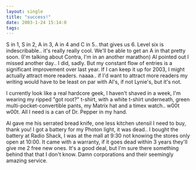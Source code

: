 ```yaml
---
layout: single
title: "success!"
date: 2003-1-24 15:14:0
tags: 
---
```


S in 1, S in 2, A in 3, A in 4 and C in 5.. that gives us 6. Level six is indescribable.. it's really really cool. We'll be able to get an A in that pretty soon. (I'm talking about Contra, I'm in an another marathon) Al pointed out I missed another day.. I did, sadly. But my constant flow of entries is a significant improvement over last year. If I can keep it up for 2003, I might actually attract more readers. naaaa.. if I'd want to attract more readers my writing would have to be least on par with Al's, if not Lynie's, but it's not.





I currently look like a real hardcore geek, I haven't shaved in a week, I'm wearing my ripped "got root?" t-shirt, with a white t-shirt underneath, green multi-pocket-convertible pants, my Matrix hat and a timex watch.. w00t w00t. All I need is a can of Dr. Pepper in my hand.





Al gave me his serrated bread knife, one less kitchen utensil I need to buy, thank you! I got a battery for my Photon light, it was dead.. I bought the battery at Radio Shack, I was at the mall at 9:30 not knowing the stores only open at 10:00. It came with a warranty, if it goes dead within 3 years they'll give me 2 free new ones. It's a good deal, but I'm sure there something behind that that I don't know. Damn corporations and their seemingly amazing service.




